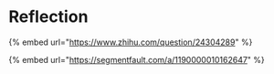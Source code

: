 # Reflection

{% embed url="https://www.zhihu.com/question/24304289" %}

{% embed url="https://segmentfault.com/a/1190000010162647" %}



